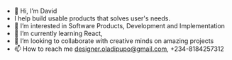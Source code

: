 - 👋 Hi, I’m David
- I help build usable products that solves user's needs.
- 👀 I’m interested in Software Products, Development and Implementation
- 🌱 I’m currently learning React,
- 💞️ I’m looking to collaborate with creative minds on amazing projects
- 📫 How to reach me designer.oladipupo@gmail.com, +234-8184257312

<!---
Codeinstd/Codeinstd is a ✨ special ✨ repository because its `README.md` (this file) appears on your GitHub profile.
You can click the Preview link to take a look at your changes.
--->

